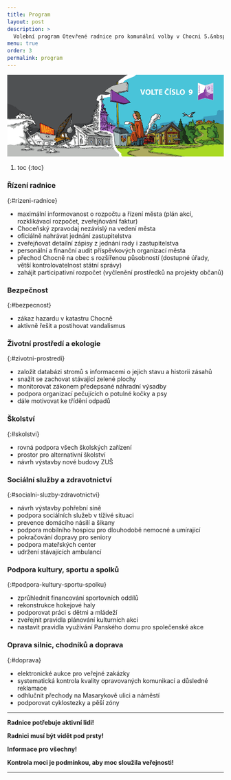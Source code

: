 ```yaml
---
title: Program
layout: post
description: >
  Volební program Otevřené radnice pro komunální volby v Chocni 5.&nbsp;a&nbsp;6.&nbsp;října&nbsp;2018
menu: true
order: 3
permalink: program
---
```


![](/assets/img/karikatura.png)

1. toc
{:toc}

### Řízení radnice
{:#rizeni-radnice}

 - maximální informovanost o rozpočtu a řízení města (plán akcí, rozklikávací rozpočet, zveřejňování faktur)
 - Choceňský zpravodaj nezávislý na vedení města
 - oficiálně nahrávat jednání zastupitelstva
 - zveřejňovat detailní zápisy z jednání rady i zastupitelstva
 - personální a finanční audit příspěvkových organizací města
 - přechod Chocně na obec s rozšířenou působností (dostupné úřady, větší kontrolovatelnost státní správy)
 - zahájit participativní rozpočet (vyčlenění prostředků na projekty občanů)

### Bezpečnost
{:#bezpecnost}
 - zákaz hazardu v katastru Chocně
 - aktivně řešit a postihovat vandalismus

### Životní prostředí a ekologie
{:#zivotni-prostredi}
 - založit databázi stromů s informacemi o jejich stavu a historii zásahů
 - snažit se zachovat stávající zelené plochy
 - monitorovat zákonem předepsané náhradní výsadby
 - podpora organizací pečujících o potulné kočky a psy
 - dále motivovat ke třídění odpadů

### Školství
{:#skolstvi}
 - rovná podpora všech školských zařízení
 - prostor pro alternativní školství
 - návrh výstavby nové budovy ZUŠ

### Sociální služby a zdravotnictví
{:#socialni-sluzby-zdravotnictvi}
 - návrh výstavby pohřební síně
 - podpora sociálních služeb v tíživé situaci
 - prevence domácího násilí a šikany
 - podpora mobilního hospicu pro dlouhodobě nemocné a umírající
 - pokračování dopravy pro seniory
 - podpora mateřských center
 - udržení stávajících ambulancí

### Podpora kultury, sportu a spolků
{:#podpora-kultury-sportu-spolku}
 - zprůhlednit financování sportovních oddílů
 - rekonstrukce hokejové haly
 - podporovat práci s dětmi a mládeží
 - zveřejnit pravidla plánování kulturních akcí
 - nastavit pravidla využívání Panského domu pro společenské akce

### Oprava silnic, chodníků a doprava
{:#doprava}
 - elektronické aukce pro veřejné zakázky
 - systematická kontrola kvality opravovaných komunikací a důsledné reklamace
 - odhlučnit přechody na Masarykově ulici a náměstí
 - podporovat cyklostezky a pěší zóny

---

__Radnice potřebuje aktivní lidi!__

__Radnici musí být vidět pod prsty!__

__Informace pro všechny!__

__Kontrola moci je podmínkou, aby moc sloužila veřejnosti!__

---
